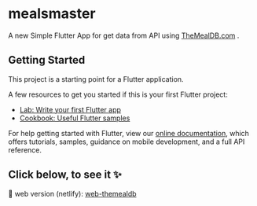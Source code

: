 # mealsmaster

A new Simple Flutter App for get data from API using [TheMealDB.com](https://www.themealdb.com/) .

## Getting Started

This project is a starting point for a Flutter application.

A few resources to get you started if this is your first Flutter project:

- [Lab: Write your first Flutter app](https://flutter.dev/docs/get-started/codelab)
- [Cookbook: Useful Flutter samples](https://flutter.dev/docs/cookbook)

For help getting started with Flutter, view our
[online documentation](https://flutter.dev/docs), which offers tutorials, samples, guidance on mobile development, and a full API reference.

## Click below, to see it :sparkles:

:pushpin: web version (netlify): [web-themealdb](https://serene-snickerdoodle-76fc77.netlify.app/)
